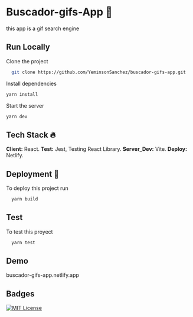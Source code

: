 # Buscador-gifs-App 📝

this app is a gif search engine

## Run Locally

Clone the project

```bash
  git clone https://github.com/YeminsonSanchez/buscador-gifs-app.git
```

Install dependencies

```bash
yarn install
```

Start the server

```bash
yarn dev
```

## Tech Stack 🔥

**Client:** React.
**Test:** Jest, Testing React Library.
**Server_Dev:** Vite.
**Deploy:** Netlify.

## Deployment 🚀

To deploy this project run

```bash
  yarn build
```

## Test

To test this proyect

```bash
  yarn test
```

## Demo

buscador-gifs-app.netlify.app

## Badges

[![MIT License](https://img.shields.io/badge/License-MIT-green.svg)](https://choosealicense.com/licenses/mit/)
